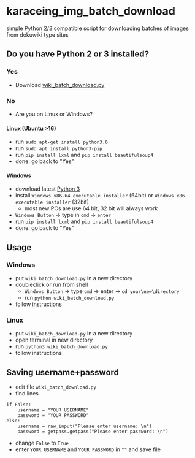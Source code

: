 # karaceing_img_batch_download
simple Python 2/3 compatible script for downloading batches of images from dokuwiki type sites


## Do you have Python 2 or 3 installed?

### Yes 
* Download [wiki_batch_download.py](../karaceing_img_batch_download/master/scripts/wiki_batch_download.py)

### No
* Are you on Linux or Windows?

#### Linux (Ubuntu >16)
* run `sudo apt-get install python3.6`
* run `sudo apt install python3-pip`
* run `pip install lxml` and `pip install beautifulsoup4`
* done: go back to "Yes"
#### Windows
* download latest [Python 3](https://www.python.org/downloads/windows/ "Python Homepage")
* install `Windows x86-64 executable installer` (64bit) or `Windows x86 executable installer` (32bit)
  * most new PCs are use 64 bit, 32 bit will always work
* `Windows Button` -> type in `cmd` -> `enter`
* run `pip install lxml` and `pip install beautifulsoup4`
* done: go back to "Yes"

## Usage
### Windows
* put `wiki_batch_download.py` in a new directory
* doubleclick or run from shell
  * `Windows Button` -> type `cmd` -> enter -> `cd your\new\directory`
  * run `python wiki_batch_download.py`
* follow instructions
### Linux
* put `wiki_batch_download.py` in a new directory
* open terminal in new directory
* run `python3 wiki_batch_download.py`
* follow instructions

## Saving username+password
* edit file `wiki_batch_download.py`
* find lines 
```
if False:
    username = "YOUR USERNAME"
    password = "YOUR PASSWORD"
else:
    username = raw_input("Please enter username: \n")
    password = getpass.getpass("Please enter password: \n")
```
* change `False` to `True` 
* enter `YOUR USERNAME` and `YOUR PASSWORD` in ` "" ` and save file